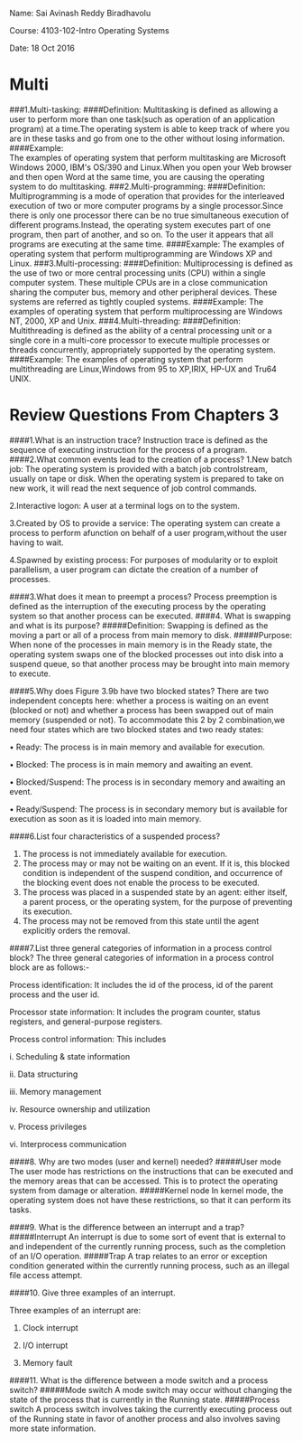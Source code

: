Name: Sai Avinash Reddy Biradhavolu

Course: 4103-102-Intro Operating Systems

Date: 18 Oct 2016
# Multi
###1.Multi-tasking:
####Definition:
Multitasking is defined as allowing a user to perform more than one task(such as operation of an application program) at a time.The
operating system is able to keep track of where you are in these tasks and go from one to the other without losing information.
####Example:                 
The examples of operating system that perform multitasking are Microsoft Windows 2000, IBM's OS/390 and Linux.When you open your Web 
browser and then open Word at the same time, you are causing the operating system to do multitasking.
###2.Multi-programming:
####Definition:
Multiprogramming is a mode of operation that provides for the interleaved execution of two or more computer programs by a single 
processor.Since there is only one processor there can be no true simultaneous execution of different programs.Instead, the operating 
system executes part of one program, then part of another, and so on. To the user it appears that all programs are executing at the
same time.
####Example: 
The examples of operating system that perform multiprogramming are Windows XP and Linux.
###3.Multi-processing:
####Definition:
Multiprocessing is defined as the use of two or more central processing units (CPU) within a single computer system. These multiple
CPUs are in a close communication sharing the computer bus, memory and other peripheral devices. These systems are referred as tightly
coupled systems.
####Example:
The examples of operating system that perform multiprocessing are Windows NT, 2000, XP and Unix.
###4.Multi-threading:
####Definition:
Multithreading is defined as the ability of a central processing unit or a single core in a multi-core processor to execute multiple
processes or threads concurrently, appropriately supported by the operating system.
####Example:
The examples of operating system that perform multithreading are Linux,Windows from 95 to XP,IRIX, HP-UX and Tru64 UNIX.
# Review Questions From Chapters 3
####1.What is an instruction trace?
Instruction trace is defined as the sequence of executing instruction for the process of a program.
####2.What common events lead to the creation of a process?
1.New batch job:
The operating system is provided with a batch job controlstream, usually on tape or disk. When the operating
system is prepared to take on new work, it will read the next sequence of job control commands.

2.Interactive logon: 
A user at a terminal logs on to the system.

3.Created by OS to provide a service:
The operating system can create a process to perform afunction on behalf of a user program,without the user having to wait.

4.Spawned by existing process: 
For purposes of modularity or to exploit parallelism, a user program can dictate the creation of a number of processes.

####3.What does it mean to preempt a process?
Process preemption is defined as the interruption of the executing process by the operating system so that another process can be
executed.
####4. What is swapping and what is its purpose?
#####Definition:
Swapping is defined as the moving a part or all of a process from main memory to disk.
#####Purpose:
When none of the processes in main memory is in the Ready state, the operating system swaps one of the blocked processes out into
disk into a suspend queue, so that another process may be brought into main memory to execute.

####5.Why does Figure 3.9b have two blocked states?
There are two independent concepts here: whether a process is waiting on an event (blocked or not) and whether a process has been
swapped out of main memory (suspended or not). To accommodate this 2 by 2 combination,we need four states which are two blocked states
and two ready states:

• Ready: The process is in main memory and available for execution.

• Blocked: The process is in main memory and awaiting an event.

• Blocked/Suspend: The process is in secondary memory and awaiting an event. 

• Ready/Suspend: The process is in secondary memory but is available for execution as soon as it is loaded into main memory.

####6.List four characteristics of a suspended process?
1. The process is not immediately available for execution. 
2. The process may or may not be waiting on an event. If it is, this blocked condition is independent of the suspend condition, and
occurrence of the blocking event does not enable the process to be executed. 
3. The process was placed in a suspended state by an agent: either itself, a parent process, or the operating system, for the purpose
of preventing its execution. 
4. The process may not be removed from this state until the agent explicitly orders the removal.

####7.List three general categories of information in a process control block?
The three general categories of information in a process control block are as follows:-

Process identification: It includes the id of the process, id of the parent process and the user id.

Processor state information: It includes the program counter, status registers, and general-purpose registers.

Process control information: This includes

 i. Scheduling & state information

 ii. Data structuring

 iii. Memory management

 iv. Resource ownership and utilization

 v. Process privileges

 vi. Interprocess communication
 
####8. Why are two modes (user and kernel) needed?
#####User mode
The user mode has restrictions on the instructions that can be executed and the memory areas that can be accessed. This is to protect
the operating system from  damage or alteration.
#####Kernel node
In kernel mode, the operating system does not have these restrictions, so that it can perform its tasks.

####9. What is the difference between an interrupt and a trap?
#####Interrupt
An interrupt is due to some sort of event that is external to and independent of the currently running process, such as the completion
of an I/O operation. 
#####Trap
A trap relates to an error or exception condition generated within the currently running process, such as an illegal file access
attempt.

####10. Give three examples of an interrupt.

Three examples of an interrupt are:

1. Clock interrupt

2. I/O interrupt

3. Memory fault

####11. What is the difference between a mode switch and a process switch?
#####Mode switch
A mode switch may occur without changing the state of the process that is currently in the Running state.
#####Process switch
A process switch involves taking the currently executing process out of the Running state in favor of another process and also involves
saving more state information.
